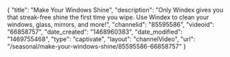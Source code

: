 {
    "title": "Make Your Windows Shine",
    "description": "Only Windex gives you that streak-free shine the first time you wipe. Use Windex to clean your windows, glass, mirrors, and more!",
    "channelid": "85595586",
    "videoid": "66858757",
    "date_created": "1468960383",
    "date_modified": "1469755468",
    "type": "captivate",
    "layout": "channelVideo",
    "url": "\/seasonal\/make-your-windows-shine\/85595586-66858757"
}